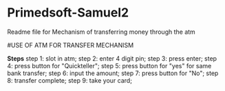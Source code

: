 # Primedsoft-Samuel2
Readme file for Mechanism of transferring money through the atm

#USE OF ATM FOR TRANSFER MECHANISM

**Steps**
step 1: slot in atm;
step 2: enter 4 digit pin;
step 3: press enter;
step 4: press button for "Quickteller";
step 5: press button for "yes" for same bank transfer;
step 6: input the amount;
step 7: press button for "No";
step 8: transfer complete;
step 9: take your card;
